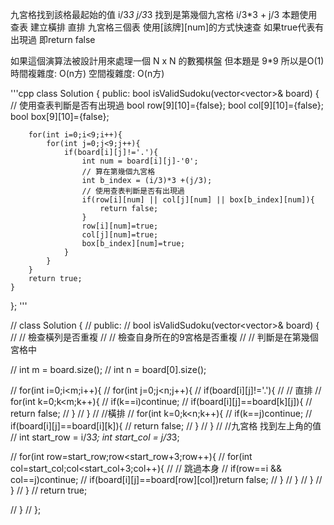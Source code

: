 九宮格找到該格最起始的值 i/3*3 j/3*3
找到是第幾個九宮格 i/3*3 + j/3
本題使用查表 建立橫排 直排 九宮格三個表 使用[該牌][num]的方式快速查 如果true代表有出現過 即return false

如果這個演算法被設計用來處理一個 N x N 的數獨棋盤 但本題是 9*9 所以是O(1)
時間複雜度: O(n方)
空間複雜度: O(n方)

'''cpp
class Solution {
public:
    bool isValidSudoku(vector<vector<char>>& board) {
        // 使用查表判斷是否有出現過
        bool row[9][10]={false};
        bool col[9][10]={false};
        bool box[9][10]={false};
        
        for(int i=0;i<9;i++){
            for(int j=0;j<9;j++){
                if(board[i][j]!='.'){
                    int num = board[i][j]-'0';
                    // 算在第幾個九宮格
                    int b_index = (i/3)*3 +(j/3);
                    // 使用查表判斷是否有出現過
                    if(row[i][num] || col[j][num] || box[b_index][num]){
                        return false;
                    }
                    row[i][num]=true;
                    col[j][num]=true;
                    box[b_index][num]=true;
                }
            }
        }
        return true;
    }
};
'''


// class Solution {
// public:
//     bool isValidSudoku(vector<vector<char>>& board) {
//         // 檢查橫列是否重複
//         // 檢查自身所在的9宮格是否重複
//         // 判斷是在第幾個宮格中
         
//         int m = board.size();
//         int n = board[0].size();

//         for(int i=0;i<m;i++){
//             for(int j=0;j<n;j++){
//                 if(board[i][j]!='.'){
//                     // 直排
//                     for(int k=0;k<m;k++){
//                         if(k==i)continue;
//                         if(board[i][j]==board[k][j]){
//                             return false;
//                         }
//                     }
//                     //橫排
//                     for(int k=0;k<n;k++){
//                         if(k==j)continue;
//                         if(board[i][j]==board[i][k]){
//                             return false;
//                         }
//                     }
//                     //九宮格 找到左上角的值
//                     int start_row = i/3*3; int start_col = j/3*3;
                   
//                     for(int row=start_row;row<start_row+3;row++){
//                         for(int col=start_col;col<start_col+3;col++){
//                             // 跳過本身
//                             if(row==i && col==j)continue;
//                             if(board[i][j]==board[row][col])return false;
//                         }
//                     }
//                 }
//             }
//         }
//         return true;
        
//     }
// };
